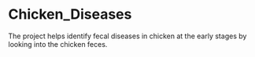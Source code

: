 # Chicken_Diseases
The project helps identify fecal diseases in chicken at the early stages by looking into the chicken feces. 

